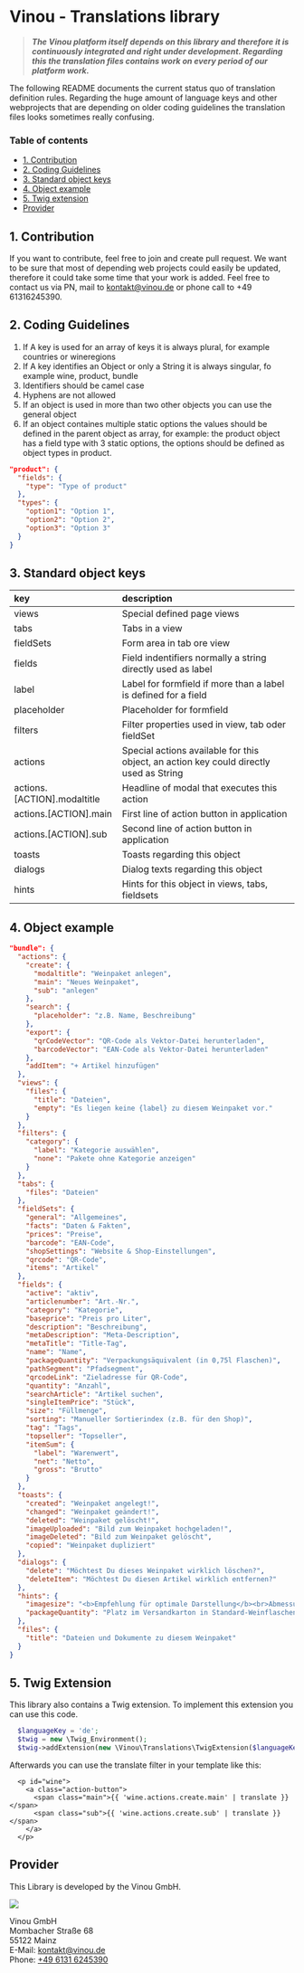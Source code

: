# Vinou - Translations library

> ***The Vinou platform itself depends on this library and therefore it is continuously integrated and right under development. Regarding this the translation files contains work on every period of our platform work.***

The following README documents the current status quo of translation definition rules. Regarding the huge amount of language keys and other webprojects that are depending on older coding guidelines the translation files looks sometimes really confusing.

### Table of contents

- [1. Contribution](#1-contribution)
- [2. Coding Guidelines](#2-coding-guidelines)
- [3. Standard object keys](#3-standard-object-keys)
- [4. Object example](#4-object-example)
- [5. Twig extension](#5-twig-extension)
- [Provider](#provider)

## 1. Contribution

If you want to contribute, feel free to join and create pull request. We want to be sure that most of depending web projects could easily be updated, therefore it could take some time that your work is added. Feel free to contact us via PN, mail to kontakt@vinou.de or phone call to +49 61316245390.

## 2. Coding Guidelines

1. If A key is used for an array of keys it is always plural, for example countries or wineregions
2. If A key identifies an Object or only a String it is always singular, fo example wine, product, bundle
3. Identifiers should be camel case
4. Hyphens are not allowed
5. If an object is used in more than two other objects you can use the general object
6. If an object containes multiple static options the values should be defined in the parent object as array, for example: the product object has a field type with 3 static options, the options should be defined as object types in product.
```json
"product": {
  "fields": {
    "type": "Type of product"
  },
  "types": {
    "option1": "Option 1",
    "option2": "Option 2",
    "option3": "Option 3"
  }
}
``` 

## 3. Standard object keys

|key                  |description                 |
|:--------------------|:---------------------------|
|views|Special defined page views|
|tabs|Tabs in a view|
|fieldSets|Form area in tab ore view|
|fields|Field indentifiers normally a string directly used as label|
|label|Label for formfield if more than a label is defined for a field|
|placeholder|Placeholder for formfield|
|filters|Filter properties used in view, tab oder fieldSet|
|actions|Special actions available for this object, an action key could directly used as String|
|actions.[ACTION].modaltitle|Headline of modal that executes this action|
|actions.[ACTION].main|First line of action button in application|
|actions.[ACTION].sub|Second line of action button in application|
|toasts|Toasts regarding this object|
|dialogs|Dialog texts regarding this object|
|hints|Hints for this object in views, tabs, fieldsets|

## 4. Object example

```json
"bundle": {
  "actions": {
    "create": {
      "modaltitle": "Weinpaket anlegen",
      "main": "Neues Weinpaket",
      "sub": "anlegen"
    },
    "search": {
      "placeholder": "z.B. Name, Beschreibung"
    },
    "export": {
      "qrCodeVector": "QR-Code als Vektor-Datei herunterladen",
      "barcodeVector": "EAN-Code als Vektor-Datei herunterladen"
    },
    "addItem": "+ Artikel hinzufügen"
  },
  "views": {
    "files": {
      "title": "Dateien",
      "empty": "Es liegen keine {label} zu diesem Weinpaket vor."
    }
  },
  "filters": {
    "category": {
      "label": "Kategorie auswählen",
      "none": "Pakete ohne Kategorie anzeigen"
    }
  },
  "tabs": {
    "files": "Dateien"
  },
  "fieldSets": {
    "general": "Allgemeines",
    "facts": "Daten & Fakten",
    "prices": "Preise",
    "barcode": "EAN-Code",
    "shopSettings": "Website & Shop-Einstellungen",
    "qrcode": "QR-Code",
    "items": "Artikel"
  },
  "fields": {
    "active": "aktiv",
    "articlenumber": "Art.-Nr.",
    "category": "Kategorie",
    "baseprice": "Preis pro Liter",
    "description": "Beschreibung",
    "metaDescription": "Meta-Description",
    "metaTitle": "Title-Tag",
    "name": "Name",
    "packageQuantity": "Verpackungsäquivalent (in 0,75l Flaschen)",
    "pathSegment": "Pfadsegment",
    "qrcodeLink": "Zieladresse für QR-Code",
    "quantity": "Anzahl",
    "searchArticle": "Artikel suchen",
    "singleItemPrice": "Stück",
    "size": "Füllmenge",
    "sorting": "Manueller Sortierindex (z.B. für den Shop)",
    "tag": "Tags",
    "topseller": "Topseller",
    "itemSum": {
      "label": "Warenwert",
      "net": "Netto",
      "gross": "Brutto"
    }
  },
  "toasts": {
    "created": "Weinpaket angelegt!",
    "changed": "Weinpaket geändert!",
    "deleted": "Weinpaket gelöscht!",
    "imageUploaded": "Bild zum Weinpaket hochgeladen!",
    "imageDeleted": "Bild zum Weinpaket gelöscht",
    "copied": "Weinpaket dupliziert"
  },
  "dialogs": {
    "delete": "Möchtest Du dieses Weinpaket wirklich löschen?",
    "deleteItem": "Möchtest Du diesen Artikel wirklich entfernen?"
  },
  "hints": {
    "imagesize": "<b>Empfehlung für optimale Darstellung</b><br>Abmessungen: 1500x1500px<br/>Datei-Format: .png (freigestellt)",
    "packageQuantity": "Platz im Versandkarton in Standard-Weinflaschen"
  },
  "files": {
    "title": "Dateien und Dokumente zu diesem Weinpaket"
  }
}
```

## 5. Twig Extension

This library also contains a Twig extension. To implement this extension you can use this code.
```php
  $languageKey = 'de';
  $twig = new \Twig_Environment();
  $twig->addExtension(new \Vinou\Translations\TwigExtension($languageKey));
```

Afterwards you can use the translate filter in your template like this:
```twig
  <p id="wine">
    <a class="action-button">
      <span class="main">{{ 'wine.actions.create.main' | translate }}</span>
      <span class="sub">{{ 'wine.actions.create.sub' | translate }}</span>
    </a>
  </p>
```

## Provider

This Library is developed by the Vinou GmbH.

![](http://static.vinou.io/brand/logo/red.svg)

Vinou GmbH<br> 
Mombacher Straße 68<br>
55122 Mainz<br>
E-Mail: [kontakt@vinou.de](mailto:kontakt@vinou.de)<br>
Phone: [+49 6131 6245390](tel:+4961316245390)
